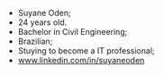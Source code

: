 - Suyane Oden;
- 24 years old. 
- Bachelor in Civil Engineering;
- Brazilian;
- Stuying to become a IT professional;
- www.linkedin.com/in/suyaneoden
